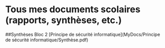 # Tous mes documents scolaires (rapports, synthèses, etc.)
##Synthèses Bloc 2
[Principe de sécurité informatique](MyDocs/Principe de sécurité informatique/Synthèse.pdf)
